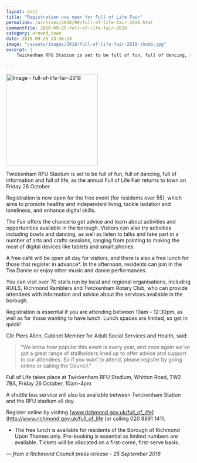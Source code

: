 ```yaml
---
layout: post
title: "Registration now open for Full of Life Fair"
permalink: /archives/2018/09/full-of-life-fair-2018.html
commentfile: 2018-09-25-full-of-life-fair-2018
category: around_town
date: 2018-09-25 13:36:24
image: "/assets/images/2018/full-of-life-fair-2018-thumb.jpg"
excerpt: |
    Twickenham RFU Stadium is set to be full of fun, full of dancing, full of information and full of life, as the annual Full of Life Fair returns to town on Friday 26 October.

---
```


<a href="/assets/images/2018/full-of-life-fair-2018.jpg" title="Click for a larger image"><img src="/assets/images/2018/full-of-life-fair-2018-thumb.jpg" width="250" alt="Image - full-of-life-fair-2018"  class="photo right"/></a>

Twickenham RFU Stadium is set to be full of fun, full of dancing, full of information and full of life, as the annual Full of Life Fair returns to town on Friday 26 October.

Registration is now open for the free event (for residents over 55), which aims to promote healthy and independent living, tackle isolation and loneliness, and enhance digital skills.

The Fair offers the chance to get advice and learn about activities and opportunities available in the borough. Visitors can also try activities including bowls and dancing, as well as listen to talks and take part in a number of arts and crafts sessions, ranging from painting to making the most of digital devices like tablets and smart phones.

A free caf&#233; will be open all day for visitors, and there is also a free lunch for those that register in advance*. In the afternoon, residents can join in the Tea Dance or enjoy other music and dance performances.

You can visit over 70 stalls run by local and regional organisations, including RUILS, Richmond Ramblers and Twickenham Rotary Club, who can provide attendees with information and advice about the services available in the borough.

Registration is essential if you are attending between 10am - 12:30pm, as well as for those wanting to have lunch. Lunch spaces are limited, so get in quick!

Cllr Piers Allen, Cabinet Member for Adult Social Services and Health, said:

> "We know how popular this event is every year, and once again we've got a great range of stallholders lined up to offer advice and support to our attendees. So if you want to attend, please register by going online or calling the Council."


Full of Life takes place at Twickenham RFU Stadium, Whitton Road, TW2 7BA, Friday 26 October, 10am-4pm

A shuttle bus service will also be available between Twickenham Station and the RFU stadium all day.

Register online by visiting [www.richmond.gov.uk/full_of_life](http://www.richmond.gov.uk/full_of_life )or calling 020 8891 1411.

* The free lunch is available for residents of the Borough of Richmond Upon Thames only. Pre-booking is essential as limited numbers are available. Tickets will be allocated on a first-come, first-serve basis.

<cite>&mdash; from a Richmond Council press release - 25 September 2018</cite>
